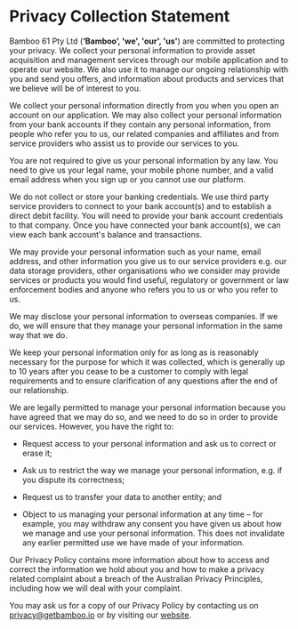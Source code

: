 # Privacy Collection Statement

Bamboo 61 Pty Ltd (**‘Bamboo’, 'we', 'our', 'us'**) are committed to protecting your privacy. We collect your personal information to provide asset acquisition and management services through our mobile application and to operate our website. We also use it to manage our ongoing relationship with you and send you offers, and information about products and services that we believe will be of interest to you.

We collect your personal information directly from you when you open an account on our application. We may also collect your personal information from your bank accounts if they contain any personal information, from people who refer you to us, our related companies and affiliates and from service providers who assist us to provide our services to you.

You are not required to give us your personal information by any law. You need to give us your legal name, your mobile phone number, and a valid email address when you sign up or you cannot use our platform.

We do not collect or store your banking credentials. We use third party service providers to connect to your bank account(s) and to establish a direct debit facility. You will need to provide your bank account credentials to that company. Once you have connected your bank account(s), we can view each bank account's balance and transactions.

We may provide your personal information such as your name, email address, and other information you give us to our service providers e.g. our data storage providers, other organisations who we consider may provide services or products you would find useful, regulatory or government or law enforcement bodies and anyone who refers you to us or who you refer to us.

We may disclose your personal information to overseas companies. If we do, we will ensure that they manage your personal information in the same way that we do.

We keep your personal information only for as long as is reasonably necessary for the purpose for which it was collected, which is generally up to 10 years after you cease to be a customer to comply with legal requirements and to ensure clarification of any questions after the end of our relationship.

We are legally permitted to manage your personal information because you have agreed that we may do so, and we need to do so in order to provide our services. However, you have the right to:

- Request access to your personal information and ask us to correct or erase it;

- Ask us to restrict the way we manage your personal information, e.g. if you dispute its correctness;

- Request us to transfer your data to another entity; and

- Object to us managing your personal information at any time – for example, you may withdraw any consent you have given us about how we manage and use your personal information. This does not invalidate any earlier permitted use we have made of your information.

Our Privacy Policy contains more information about how to access and correct the information we hold about you and how to make a privacy related complaint about a breach of the Australian Privacy Principles, including how we will deal with your complaint.

You may ask us for a copy of our Privacy Policy by contacting us on [privacy@getbamboo.io](mailto:privacy@getbamboo.io 'Email the Bambooo Privacy Officer') or by visiting our [website](https://getbamboo.io/legal/privacy-policy/ 'Bamboo Privacy Policy').
